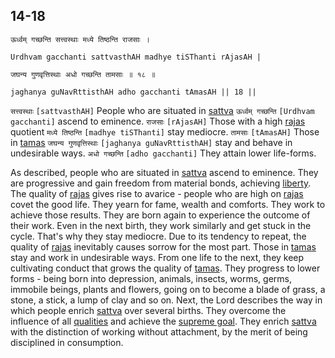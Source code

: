 ## 14-18


```shloka-sa
ऊर्ध्वम् गच्छन्ति सत्त्वस्थाः मध्ये तिष्ठन्ति राजसाः ।
```
```shloka-sa-hk
Urdhvam gacchanti sattvasthAH madhye tiSThanti rAjasAH |
```
```shloka-sa
जघन्य गुणवृत्तिस्थाः अधो गच्छन्ति तामसाः ॥ १८ ॥
```
```shloka-sa-hk
jaghanya guNavRttisthAH adho gacchanti tAmasAH || 18 ||
```

`सत्त्वस्थाः` `[sattvasthAH]` People who are situated in [sattva](sattva) `ऊर्ध्वम् गच्छन्ति` `[Urdhvam gacchanti]` ascend to eminence. `राजसाः` `[rAjasAH]` Those with a high [rajas](rajas) quotient `मध्ये तिष्ठन्ति` `[madhye tiSThanti]` stay mediocre. `तामसाः` `[tAmasAH]` Those in [tamas](tamas) `जघन्य गुणवृत्तिस्थाः` `[jaghanya guNavRttisthAH]` stay and behave in undesirable ways. `अधो गच्छन्ति` `[adho gacchanti]` They attain lower life-forms.

As described, people who are situated in [sattva](sattva) ascend to eminence. They are progressive and gain freedom from material bonds, achieving [liberty](Moksha). 
The quality of [rajas](rajas) gives rise to avarice - people who are high on [rajas](rajas) covet the good life. They yearn for fame, wealth and comforts. They work to achieve those results. They are born again to experience the outcome of their work. Even in the next birth, they work similarly and get stuck in the cycle. That's why they stay mediocre. Due to its tendency to repeat, the quality of [rajas](rajas) inevitably causes sorrow for the most part.
Those in [tamas](tamas) stay and work in undesirable ways. From one life to the next, they keep cultivating conduct that grows the quality of [tamas](tamas). They progress to lower forms - being born into depression, animals, insects, worms, germs, immobile beings, plants and flowers, going on to become a blade of grass, a stone, a stick, a lump of clay and so on.
Next, the Lord describes the way in which people enrich [sattva](sattva) over several births. They overcome the influence of all [qualities](satva_rajas_tamas) and achieve the [supreme goal](Moksha). They enrich [sattva](sattva) with the distinction of working without attachment, by the merit of being disciplined in consumption.

